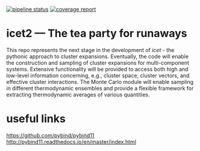 [![pipeline status](https://gitlab.com/icet/icet-dev/badges/master/pipeline.svg)](https://gitlab.com/icet/icet-dev/commits/master)
[![coverage report](https://gitlab.com/icet/icet-dev/badges/master/coverage.svg)](https://icet.gitlab.io/icet-dev/.test/coverage)


icet2 &mdash; The tea party for runaways
========================================

This repo represents the next stage in the development of *icet* - the pythonic
approach to cluster expansions. Eventually, the code will enable the
construction and sampling of cluster expansions for multi-component systems.
Extensive functionality will be provided to access both high and low-level
information concerning, e.g., cluster space, cluster vectors, and effective
cluster interactions. The Monte Carlo module will enable sampling in different
thermodynamic ensembles and provide a flexible framework for extracting
thermodynamic averages of various quantities.


useful links
============
https://github.com/pybind/pybind11  
http://pybind11.readthedocs.io/en/master/index.html